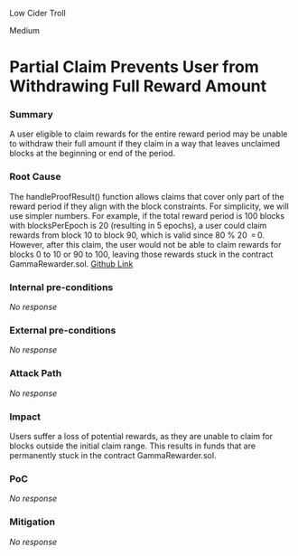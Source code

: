 Low Cider Troll

Medium

# Partial Claim Prevents User from Withdrawing Full Reward Amount

### Summary

A user eligible to claim rewards for the entire reward period may be unable to withdraw their full amount if they claim in a way that leaves unclaimed blocks at the beginning or end of the period.

### Root Cause

The handleProofResult() function allows claims that cover only part of the reward period if they align with the block constraints. For simplicity, we will use simpler numbers. For example, if the total reward period is 100 blocks with blocksPerEpoch is 20 (resulting in 5 epochs), a user could claim rewards from block 10 to block 90, which is valid since 80 % 20 ‎ = 0. However, after this claim, the user would not be able to claim rewards for blocks 0 to 10 or 90 to 100, leaving those rewards stuck in the contract GammaRewarder.sol.  [Github Link](https://github.com/sherlock-audit/2024-10-gamma-rewarder/blob/475f7fbd0f7c2717ed585a67632e9a675b51c306/GammaRewarder/contracts/GammaRewarder.sol#L202)


### Internal pre-conditions

_No response_

### External pre-conditions

_No response_

### Attack Path

_No response_

### Impact

Users suffer a loss of potential rewards, as they are unable to claim for blocks outside the initial claim range. This results in funds that are permanently stuck in the contract GammaRewarder.sol.

### PoC

_No response_

### Mitigation

_No response_